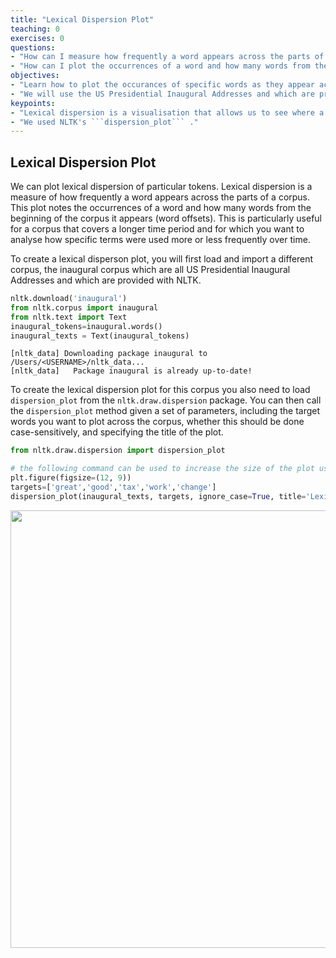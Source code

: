 ```yaml
---
title: "Lexical Dispersion Plot"
teaching: 0
exercises: 0
questions:
- "How can I measure how frequently a word appears across the parts of a corpus?"
- "How can I plot the occurrences of a word and how many words from the beginning of the corpus it appears?"
objectives:
- "Learn how to plot the occurances of specific words as they appear across a document or a corpus."
- "We will use the US Presidential Inaugural Addresses and which are provided with NLTK."
keypoints:
- "Lexical dispersion is a visualisation that allows us to see where a particular term appears across a document or set of documents"
- "We used NLTK's ```dispersion_plot``` ."
---
```


## Lexical Dispersion Plot

We can plot lexical dispersion of particular tokens. Lexical dispersion is a measure of how frequently a word appears across the parts of a corpus. This plot notes the occurrences of a word and how many words from the beginning of the corpus it appears (word offsets). This is particularly useful for a corpus that covers a longer time period and for which you want to analyse how specific terms were used more or less frequently over time.

To create a lexical disperson plot, you will first load and import a different corpus, the inaugural corpus which are all US Presidential Inaugural Addresses and which are provided with NLTK.


```python
nltk.download('inaugural')
from nltk.corpus import inaugural
from nltk.text import Text
inaugural_tokens=inaugural.words()
inaugural_texts = Text(inaugural_tokens)
```

    [nltk_data] Downloading package inaugural to /Users/<USERNAME>/nltk_data...
    [nltk_data]   Package inaugural is already up-to-date!


To create the lexical dispersion plot for this corpus you also need to load ```dispersion_plot``` from the ```nltk.draw.dispersion``` package.  You can then call the ```dispersion_plot``` method given a set of parameters, including the target words you want to plot across the corpus, whether this should be done case-sensitively, and specifying the title of the plot.


```python
from nltk.draw.dispersion import dispersion_plot

# the following command can be used to increase the size of the plot using width and hight specifications
plt.figure(figsize=(12, 9))
targets=['great','good','tax','work','change']
dispersion_plot(inaugural_texts, targets, ignore_case=True, title='Lexical Dispersion Plot')
```

<img src="../fig/output_9_0.png" width="700">